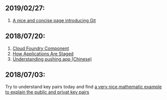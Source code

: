 ## 2019/02/27:
1. [A nice and concise page introducing Git](https://jwiegley.github.io/git-from-the-bottom-up/)

## 2018/07/20:
1. [Cloud Foundry Component](https://docs.cloudfoundry.org/concepts/architecture/)
2. [How Applications Are Staged](https://docs.cloudfoundry.org/concepts/how-applications-are-staged.html)
3. [Understanding pushing app (Chinese)](http://dbaplus.cn/news-72-232-1.html)

## 2018/07/03:
Try to understand key pairs today and find [a very nice mathematic example to explain the public and privat key pairs](https://crypto.stackexchange.com/questions/48294/how-exactly-are-public-and-private-keys-used-to-encrypt-and-the-decrypt-data)


